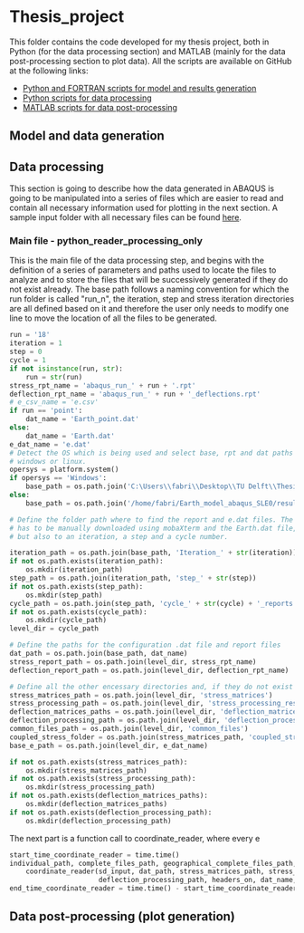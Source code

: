 # Thesis_project
This folder contains the code developed for my thesis project, both in Python (for the data processing section) and MATLAB (mainly for the data post-processing section to plot data). 
All the scripts are available on GitHub at the following links:
* [Python and FORTRAN scripts for model and results generation](https://github.com/fmorra/Thesis_project/ABAQUS_scripts)
* [Python scripts for data processing](https://github.com/fmorra/Thesis_project/pythno_files)
* [MATLAB scripts for data post-processing](https://github.com/fmorra/Thesis_project/matlab_files)


## Model and data generation

## Data processing
This section is going to describe how the data generated in ABAQUS is going to be manipulated into a series of files which are easier to read and contain all necessary information used for plotting in the next section. A sample input folder with all necessary files can be found [here](https://github.com/fmorra/Thesis_project/sample_folder). 

### Main file - python_reader_processing_only

This is the main file of the data processing step, and begins with the definition of a series of parameters and paths used to locate the files to analyze and to store the files that will be successively generated if they do not exist already. The base path follows a naming convention for which the run folder is called "run_n", the iteration, step and stress iteration directories are all defined based on it and therefore the user only needs to modify one line to move the location of all the files to be generated. 

```python
run = '18'
iteration = 1
step = 0
cycle = 1
if not isinstance(run, str):
    run = str(run)
stress_rpt_name = 'abaqus_run_' + run + '.rpt'
deflection_rpt_name = 'abaqus_run_' + run + '_deflections.rpt'
# e_csv_name = 'e.csv'
if run == 'point':
    dat_name = 'Earth_point.dat'
else:
    dat_name = 'Earth.dat'
e_dat_name = 'e.dat'
# Detect the OS which is being used and select base, rpt and dat paths accordingly. Only if/else because we either use
# windows or linux.
opersys = platform.system()
if opersys == 'Windows':
    base_path = os.path.join('C:\Users\\fabri\\Desktop\\TU Delft\\Thesis\\ABAQUS\\test_run_python\\run_' + str(run))
else:
    base_path = os.path.join('/home/fabri/Earth_model_abaqus_SLE0/results_run_' + str(run))

# Define the folder path where to find the report and e.dat files. The ABAQUS output to use consists in this folder that
# has to be manually downloaded using mobaXterm and the Earth.dat file, and it is associaated not only to the run number
# but also to an iteration, a step and a cycle number.

iteration_path = os.path.join(base_path, 'Iteration_' + str(iteration))
if not os.path.exists(iteration_path):
    os.mkdir(iteration_path)
step_path = os.path.join(iteration_path, 'step_' + str(step))
if not os.path.exists(step_path):
    os.mkdir(step_path)
cycle_path = os.path.join(step_path, 'cycle_' + str(cycle) + '_reports')
if not os.path.exists(cycle_path):
    os.mkdir(cycle_path)
level_dir = cycle_path

# Define the paths for the configuration .dat file and report files
dat_path = os.path.join(base_path, dat_name)
stress_report_path = os.path.join(level_dir, stress_rpt_name)
deflection_report_path = os.path.join(level_dir, deflection_rpt_name)

# Define all the other encessary directories and, if they do not exist yet, create them
stress_matrices_path = os.path.join(level_dir, 'stress_matrices')
stress_processing_path = os.path.join(level_dir, 'stress_processing_results')
deflection_matrices_paths = os.path.join(level_dir, 'deflection_matrices')
deflection_processing_path = os.path.join(level_dir, 'deflection_processing_results')
common_files_path = os.path.join(level_dir, 'common_files')
coupled_stress_folder = os.path.join(stress_matrices_path, 'coupled_stress_matrices')
base_e_path = os.path.join(level_dir, e_dat_name)

if not os.path.exists(stress_matrices_path):
    os.mkdir(stress_matrices_path)
if not os.path.exists(stress_processing_path):
    os.mkdir(stress_processing_path)
if not os.path.exists(deflection_matrices_paths):
    os.mkdir(deflection_matrices_paths)
if not os.path.exists(deflection_processing_path):
    os.mkdir(deflection_processing_path)
```

The next part is a function call to coordinate_reader, where every e
```python
start_time_coordinate_reader = time.time()
individual_path, complete_files_path, geographical_complete_files_path, large_node_matrix_path = \
    coordinate_reader(sd_input, dat_path, stress_matrices_path, stress_processing_path, deflection_matrices_paths,
                      deflection_processing_path, headers_on, dat_name, common_files_path, coupled_stress_folder)
end_time_coordinate_reader = time.time() - start_time_coordinate_reader
```
## Data post-processing (plot generation)
